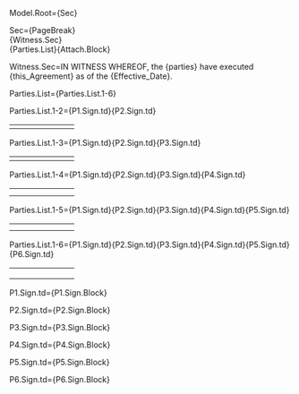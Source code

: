 Model.Root={Sec}

Sec={PageBreak}<br>{Witness.Sec}<br>{Parties.List}{Attach.Block}

Witness.Sec=IN WITNESS WHEREOF, the {parties} have executed {this_Agreement} as of the {Effective_Date}.

Parties.List={Parties.List.1-6}

Parties.List.1-2=<table><tr>{P1.Sign.td}<td width="100px"></td>{P2.Sign.td}</tr></table>

Parties.List.1-3=<table><tr>{P1.Sign.td}<td width="100px"></td>{P2.Sign.td}</tr><tr>{P3.Sign.td}</tr></table>

Parties.List.1-4=<table><tr>{P1.Sign.td}<td width="100px"></td>{P2.Sign.td}</tr><tr>{P3.Sign.td}<td></td>{P4.Sign.td}</tr></table>

Parties.List.1-5=<table><tr>{P1.Sign.td}<td width="100px"></td>{P2.Sign.td}</tr><tr>{P3.Sign.td}<td></td>{P4.Sign.td}</tr><tr>{P5.Sign.td}</tr></table>

Parties.List.1-6=<table><tr>{P1.Sign.td}<td width="100px"></td>{P2.Sign.td}</tr><tr>{P3.Sign.td}<td></td>{P4.Sign.td}</tr><tr>{P5.Sign.td}<td width="100px"></td>{P6.Sign.td}</tr></table>

P1.Sign.td=<td valign="top" width="300px">{P1.Sign.Block}</td>

P2.Sign.td=<td valign="top" width="300px">{P2.Sign.Block}</td>

P3.Sign.td=<td valign="top" width="300px">{P3.Sign.Block}</td>

P4.Sign.td=<td valign="top" width="300px">{P4.Sign.Block}</td>

P5.Sign.td=<td valign="top" width="300px">{P5.Sign.Block}</td>    

P6.Sign.td=<td valign="top" width="300px">{P6.Sign.Block}</td>